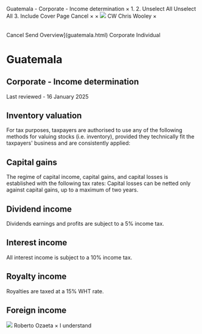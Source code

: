 Guatemala - Corporate - Income determination
×
1.
2.
Unselect All
Unselect All
3.
Include Cover Page
Cancel
×
×
![](-/media/world-wide-tax-summaries/attachments/global---chris-wooley.ashx%3Frev=ac5e5f3223b34096b1afc2a6009c7320&revision=ac5e5f32-23b3-4096-b1af-c2a6009c7320&hash=859B7ADC84DC2CBEC9760E9E6EE7DE6D0A8BFCDF)
CW
Chris Wooley
×
######
Cancel
Send
Overview](guatemala.html)
Corporate
Individual
# Guatemala
## Corporate - Income determination
Last reviewed - 16 January 2025
## Inventory valuation
For tax purposes, taxpayers are authorised to use any of the following methods for valuing stocks (i.e. inventory), provided they technically fit the taxpayers' business and are consistently applied:
## Capital gains
The regime of capital income, capital gains, and capital losses is established with the following tax rates:
Capital losses can be netted only against capital gains, up to a maximum of two years.
## Dividend income
Dividends earnings and profits are subject to a 5% income tax.
## Interest income
All interest income is subject to a 10% income tax.
## Royalty income
Royalties are taxed at a 15% WHT rate.
## Foreign income
![](-/media/world-wide-tax-summaries/guatemalaroberto-estuardo-ozaetaguatemala--roberto-ozaetajpg20200707161242252.ashx%3Frev=d15c2b7b4be340d5ad7ac33d4977cc27&revision=d15c2b7b-4be3-40d5-ad7a-c33d4977cc27&hash=BE053AD2CE83D42271EA01B1E8E885D86833AE18)
Roberto Ozaeta
×
I understand